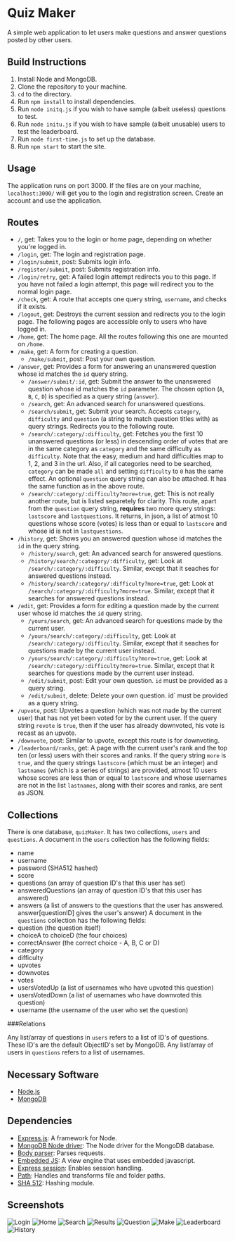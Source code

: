 Quiz Maker
==========

A simple web application to let users make questions and answer questions posted by other users.

Build Instructions
------------------

1. Install Node and MongoDB.
2. Clone the repository to your machine.
3. `cd` to the directory.
4. Run `npm install` to install dependencies.
5. Run `node initq.js` if you wish to have sample (albeit useless) questions to test.
6. Run `node initu.js` if you wish to have sample (albeit unusable) users to test the leaderboard.
6. Run `node first-time.js` to set up the database.
7. Run `npm start` to start the site.

Usage
-----

The application runs on port 3000. If the files are on your machine, `localhost:3000/` will get you to the login and
registration screen. Create an account and use the application.

Routes
------

* `/`, get: Takes you to the login or home page, depending on whether you're logged in.
* `/login`, get: The login and registration page.
* `/login/submit`, post: Submits login info.
* `/register/submit`, post: Submits registration info.
* `/login/retry`, get: A failed login attempt redirects you to this page. If you have not failed a login attempt, this page will redirect
you to the normal login page.
* `/check`, get: A route that accepts one query string, `username`, and checks if it exists.
* `/logout`, get: Destroys the current session and redirects you to the login page.
The following pages are accessible only to users who have logged in.
* `/home`, get: The home page. All the routes following this one are mounted on `/home`.
* `/make`, get: A form for creating a question.
  * `/make/submit`, post: Post your own question.
* `/answer`, get: Provides a form for answering an unanswered question whose id matches the `id` query string.
  * `/answer/submit/:id`, get: Submit the answer to the unanswered question whose id matches the `id` parameter. The chosen option (`A`, 
  `B`, `C`, `D`) is specified as a query string (`answer`).
  * `/search`, get: An advanced search for unanswered questions.
  * `/search/submit`, get: Submit your search. Accepts `category`, `difficulty` and `question` (a string to match question titles with)
  as query strings. Redirects you to the following route.
  * `/search/:category/:difficulty`, get: Fetches you the first 10 unanswered questions (or less) in descending order of votes that are in the same category as `category` and the same difficulty as `difficulty`. Note that the easy, medium and hard difficulties map to 1, 2, and 3 in the url. Also, if all categories need to be searched,
  `category` can be made `all` and setting `difficulty` to `0` has the same effect. An optional `question` query string can also be attached.
  It has the same function as in the above route.
  * `/search/:category/:difficulty?more=true`, get: This is not really another route, but is listed separetely for clarity. This route, apart from the `question` query string, **requires** two more query strings: `lastscore` and `lastquestions`. It returns, in json, a list of atmost 10 questions whose score (votes) is less than or equal to `lastscore` and whose id is not in `lastquestions`.
* `/history`, get: Shows you an answered question whose id matches the `id` in the query string.
  * `/history/search`, get: An advanced search for answered questions.
  * `/history/search/:category/:difficulty`, get: Look at `/search/:category/:difficulty`. Similar, except that it seaches for answered questions instead.
  * `/history/search/:category/:difficulty?more=true`, get: Look at `/search/:category/:difficulty?more=true`. Similar, except that it searches
  for answered questions instead.
* `/edit`, get: Provides a form for editing a question made by the current user whose id matches the `id` query string.
  * `/yours/search`, get: An advanced search for questions made by the current user.
  * `/yours/search/:category/:difficulty`, get: Look at `/search/:category/:difficulty`. Similar, except that it seaches for questions made by the current user instead.
  * `/yours/search/:category/:difficulty?more=true`, get: Look at `/search/:category/:difficulty?more=true`. Similar, except that it searches
  for questions made by the current user instead.
  * `/edit/submit`, post: Edit your own question. `id` must be provided as a query string.
  * `/edit/submit`, delete: Delete your own question. id` must be provided as a query string.
* `/upvote`, post: Upvotes a question (which was not made by the current user) that has not yet been voted for by the current user. If the query string `revote` is `true`, then if the user has already downvoted, his vote is recast as an upvote.
* `/downvote`, post: Similar to upvote, except this route is for downvoting.
* `/leaderboard/ranks`, get: A page with the current user's rank and the top ten (or less) users with their scores and ranks. If the query string `more` is `true`, and the query strings `lastscore` (which must be an integer) and `lastnames` (which is a series of strings) are provided, atmost 10 users whose scores are less than or equal to `lastscore` and whose usernames are not in the list `lastnames`, along with their scores and ranks, are sent as JSON.

Collections
-----------

There is one database, `quizMaker`. It has two collections, `users` and `questions`. A document in the `users` collection has the following fields:
* name
* username
* password (SHA512 hashed)
* score
* questions (an array of question ID's that this user has set)
* answeredQuestions (an array of question ID's that this user has answered)
* answers (a list of answers to the questions that the user has answered. answer[questionID] gives the user's answer)
A document in the `questions` collection has the following fields:
* question (the question itself)
* choiceA to choiceD (the four choices)
* correctAnswer (the correct choice - A, B, C or D)
* category
* difficulty
* upvotes
* downvotes
* votes
* usersVotedUp (a list of usernames who have upvoted this question)
* usersVotedDown (a list of usernames who have downvoted this question)
* username (the username of the user who set the question)

###Relations

Any list/array of questions in `users` refers to a list of ID's of questions. These ID's are the default ObjectID's set by MongoDB. Any list/array of users in `questions` refers to a list of usernames.

Necessary Software
------------------

* [Node.js](https://nodejs.org/)
* [MongoDB](https://www.mongodb.org/)

Dependencies
------------

* [Express.js](http://www.expressjs.com): A framework for Node.
* [MongoDB Node driver](http://mongodb.github.io/node-mongodb-native): The Node driver for the MongoDB database.
* [Body parser](https://github.com/expressjs/body-parser): Parses requests.
* [Embedded JS](http://www.embeddedjs.com): A view engine that uses embedded javascript.
* [Express session](https://github.com/expressjs/session): Enables session handling.
* [Path](https://nodejs.org/api/path.html): Handles and transforms file and folder paths.
* [SHA 512](https://www.npmjs.com/package/js-sha512): Hashing module.

Screenshots
-----------

![Login](/screenshots/Login.png)
![Home](/screenshots/Home.png)
![Search](/screenshots/Search.png)
![Results](/screenshots/Results.png)
![Question](/screenshots/Question.png)
![Make](/screenshots/Make.png)
![Leaderboard](/screenshots/Leaderboard.png)
![History](/screenshots/History.png)